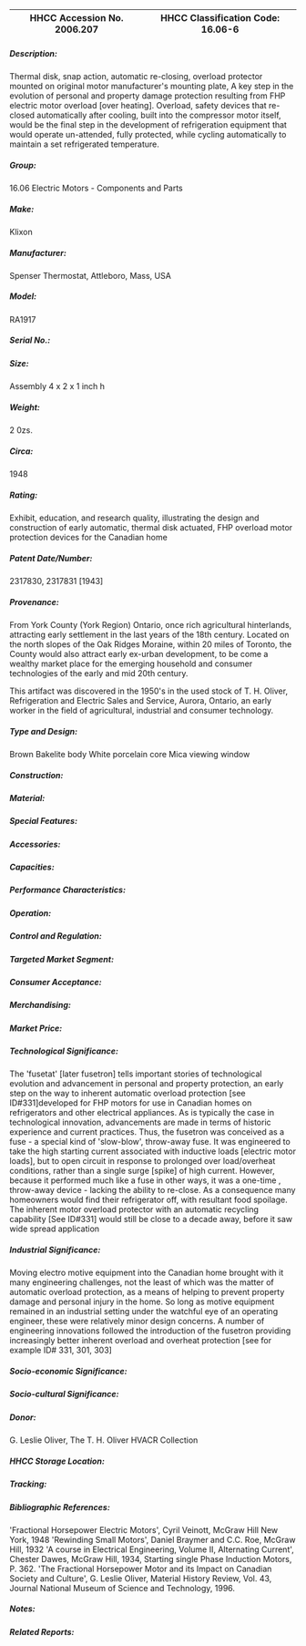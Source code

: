 | **HHCC Accession No. 2006.207** |**HHCC Classification Code:  16.06-6**|
| ----------- | ----------- |
##### Description:
Thermal disk, snap action, automatic re-closing, overload protector mounted on original motor manufacturer's mounting plate, A key step in the evolution of personal and property damage protection resulting from FHP electric motor overload [over heating]. Overload, safety devices that re-closed automatically after cooling, built into the compressor motor itself, would be the final step in the development of refrigeration equipment that would operate un-attended, fully protected, while cycling automatically to maintain a set refrigerated temperature.
##### Group:
16.06 Electric Motors - Components and Parts

##### Make:
Klixon

##### Manufacturer:
Spenser Thermostat, Attleboro, Mass, USA

##### Model:
RA1917

##### Serial No.:


##### Size:
Assembly 4 x 2 x 1 inch h

##### Weight:
2 0zs.

##### Circa:
1948

##### Rating:
Exhibit, education, and research quality, illustrating the design and construction of early automatic, thermal disk actuated, FHP overload motor protection devices for the Canadian home

##### Patent Date/Number:
2317830, 2317831 [1943]

##### Provenance:
From York County (York Region) Ontario, once rich agricultural hinterlands, attracting early settlement in the last years of the 18th century. Located on the north slopes of the Oak Ridges Moraine, within 20 miles of Toronto, the County would also attract early ex-urban development, to be come a wealthy market place for the emerging household and consumer technologies of the early and mid 20th century. 

This artifact was discovered in the 1950's in the used stock of T. H. Oliver, Refrigeration and Electric Sales and Service, Aurora, Ontario, an early worker in the field of agricultural, industrial and consumer technology.

##### Type and Design:
Brown Bakelite body
White porcelain core
Mica viewing window

##### Construction:


##### Material:


##### Special Features:


##### Accessories:


##### Capacities:


##### Performance Characteristics:


##### Operation:


##### Control and Regulation:


##### Targeted Market Segment:


##### Consumer Acceptance:


##### Merchandising:


##### Market Price:


##### Technological Significance:
The 'fusetat' [later fusetron] tells important stories of technological evolution and advancement in personal and property protection, an early step on the way to inherent automatic overload protection [see ID#331]developed for FHP motors for use in Canadian homes on refrigerators and other electrical appliances. 
As is typically the case in technological innovation, advancements are made in terms of historic experience and current practices. Thus, the fusetron was conceived as a fuse - a special kind of 'slow-blow', throw-away fuse. 
It was engineered to take the high starting current associated with inductive loads [electric motor loads], but to open circuit in response to prolonged over load/overheat conditions, rather than a single surge [spike] of high current. 
However, because it performed much like a fuse in other ways, it was a one-time , throw-away device - lacking the ability to re-close. As a consequence many homeowners would find their refrigerator off, with resultant food spoilage.
The inherent motor overload protector with an automatic recycling capability [See ID#331] would still be close to a decade away, before it saw wide spread application

##### Industrial Significance:
Moving electro motive equipment into the Canadian home brought with it many engineering challenges, not the least of which was the matter of automatic overload protection, as a means of helping to prevent property damage and personal injury in the home. So long as motive equipment remained in an industrial setting under the watchful eye of an operating engineer, these were relatively minor design concerns. A number of engineering innovations followed the introduction of the fusetron providing increasingly better inherent overload and overheat protection [see for example ID# 331, 301, 303]

##### Socio-economic Significance:


##### Socio-cultural Significance:


##### Donor:
G. Leslie Oliver, The T. H. Oliver HVACR Collection

##### HHCC Storage Location:


##### Tracking:


##### Bibliographic References:
'Fractional Horsepower Electric Motors', Cyril Veinott, McGraw Hill New York, 1948
'Rewinding Small Motors', Daniel Braymer and C.C. Roe, McGraw Hill, 1932
'A course in Electrical Engineering, Volume II, Alternating Current', Chester Dawes, McGraw Hill, 1934, Starting single Phase Induction Motors, P. 362.
'The Fractional Horsepower Motor and its Impact on Canadian Society and Culture', G. Leslie Oliver, Material History Review, Vol. 43, Journal National Museum of Science and Technology, 1996.

##### Notes:


##### Related Reports:

